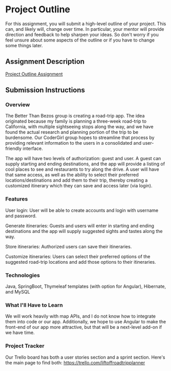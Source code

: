 # Project Outline
For this assignment, you will submit a high-level outline of your project. This can, and likely will, change over time. In particular, your mentor will provide direction and feedback to help sharpen your ideas. So don't worry if you feel unsure about some aspects of the outline or if you have to change some things later.

## Assignment Description
[Project Outline Assignment](https://education.launchcode.org/liftoff/modules/assignments/project-outline)

## Submission Instructions

### Overview
The Better Than Bezos group is creating a road-trip app. The idea originated because my family is planning a three-week road-trip to California, with multiple sightseeing stops along the way, and we have found  the actual research and planning portion of the trip to be burdensome. Our CoderGirl group hopes to streamline that process by providing relevant information to the users in a consolidated and user-friendly interface.

The app will have two levels of authorization: guest and user. A guest can supply starting and ending destinations, and the app will provide a listing of cool places to see and restaurants to try along the drive. A user will have that same access, as well as the ability to select their preferred locations/destinations and add them to their trip, thereby creating a customized itinerary which they can save and access later (via login).    

### Features
User login: User will be able to create accounts and login with username and password.

Generate itineraries: Guests and users will enter in starting and ending destinations and the app will supply suggested sights and tastes along the way.  

Store itineraries: Authorized users can save their itineraries. 

Customize itineraries: Users can select their preferred options of the suggested road-trip locations and add those options to their itineraries. 

### Technologies
Java, SpringBoot, Thymeleaf templates (with option for Angular), Hibernate, and MySQL 

### What I'll Have to Learn
We will work heavily with map APIs, and I do not know how to integrate them into code or our app. Additionally, we hope to use Angular to make the front-end of our app more attractive, but that will be a next-level add-on if we have time.  

### Project Tracker
Our Trello board has both a user stories section and a sprint section. Here's the main page to find both:  https://trello.com/liftoffroadtripplanner
